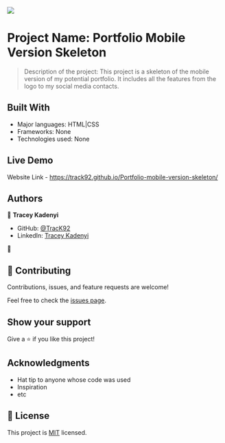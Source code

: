 ![](https://img.shields.io/badge/Microverse-blueviolet)

# Project Name: Portfolio Mobile Version Skeleton

> Description of the project: This project is a skeleton of the mobile version of my potential portfolio. It includes all the features from the logo to my social media contacts. 


## Built With

- Major languages: HTML|CSS
- Frameworks: None
- Technologies used: None

## Live Demo

Website Link - https://track92.github.io/Portfolio-mobile-version-skeleton/


## Authors

👤 **Tracey Kadenyi**

- GitHub: [@TracK92](https://github.com/TracK92)
- LinkedIn: [Tracey Kadenyi](https://www.linkedin.com/in/tracy-kadenyi-9bb90287)

👤
## 🤝 Contributing

Contributions, issues, and feature requests are welcome!

Feel free to check the [issues page](../../issues/).

## Show your support

Give a ⭐️ if you like this project!

## Acknowledgments

- Hat tip to anyone whose code was used
- Inspiration
- etc

## 📝 License

This project is [MIT](./MIT.md) licensed.
